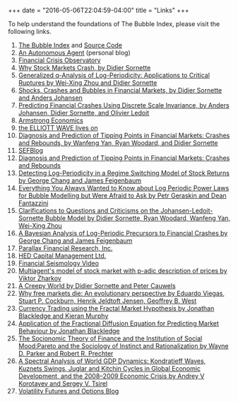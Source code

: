 +++
date = "2016-05-06T22:04:59-04:00"
title = "Links"
+++
<div class="project-short-description">To help understand the foundations of The Bubble Index, please visit the following links.</div>
<div class="project-short-description"></div>
<ol>
 	<li><a href="https://thebubbleindex.com">The Bubble Index</a> and <a href="//thebubbleindex.codeplex.com" target="_blank">Source Code</a></li>
 	<li><a href="https://anautonomousagent.com">An Autonomous Agent</a> (personal blog)</li>
 	<li><a href="http://risikopedia.ethz.ch/">Financial Crisis Observatory</a></li>
 	<li><a href="//amzn.com/0691118507">Why Stock Markets Crash, by Didier Sornette</a></li>
 	<li><a href="//arxiv.org/abs/cond-mat/0201458" target="_blank">Generalized q-Analysis of Log-Periodicity: Applications to Critical Ruptures by Wei-Xing Zhou and Didier Sornette</a></li>
 	<li><a href="http://econpapers.repec.org/article/bxrbxrceb/2013_2f80942.htm">Shocks, Crashes and Bubbles in Financial Markets, by Didier Sornette and Anders Johansen</a></li>
 	<li><a href="//arxiv.org/abs/cond-mat/9903321">Predicting Financial Crashes Using Discrete Scale Invariance, by Anders Johansen, Didier Sornette, and Olivier Ledoit</a></li>
 	<li><a href="http://armstrongeconomics.com/" target="_blank">Armstrong Economics</a></li>
 	<li><a href="//caldaro.wordpress.com/" target="_blank">the ELLIOTT WAVE lives on</a></li>
 	<li><a href="//arxiv.org/abs/1001.0265">Diagnosis and Prediction of Tipping Points in Financial Markets:
Crashes and Rebounds, by Wanfeng Yan, Ryan Woodard, and Didier Sornette</a></li>
 	<li><a href="//blog.zhaw.ch/sef/" target="_blank">SEFBlog</a></li>
 	<li><a href="//arxiv.org/abs/1001.0265" target="_blank">Diagnosis and Prediction of Tipping Points in Financial Markets: Crashes and Rebounds</a></li>
 	<li><a href="//www.tandfonline.com/doi/abs/10.1080/14697680701689620" target="_blank">Detecting Log-Periodicity in a Regime Switching Model of Stock Returns by George Chang and James Feigenbaum</a></li>
 	<li><a href="//papers.ssrn.com/sol3/papers.cfm?abstract_id=1752115" target="_blank">Everything You Always Wanted to Know about Log Periodic Power Laws for Bubble Modelling but Were Afraid to Ask by Petr Geraskin and Dean Fantazzini</a></li>
 	<li><a href="//arxiv.org/abs/1107.3171" target="_blank">Clarifications to Questions and Criticisms on the Johansen-Ledoit-Sornette Bubble Model by Didier Sornette, Ryan Woodard, Wanfeng Yan, Wei-Xing Zhou</a></li>
 	<li><a href="//www3.nd.edu/~meg/MEG2004/Chang-George.pdf" target="_blank">A Bayesian Analysis of Log-Periodic Precursors to Financial Crashes by George Chang and James Feigenbaum</a></li>
 	<li><a href="http://www.pfr.com/index.htm">Parallax Financial Research, Inc.</a></li>
 	<li><a href="http://hedcapital.com/index.php">HED Capital Management Ltd.</a></li>
 	<li><a href="//www.seeitmarket.com/parallax-financial-research-financial-seismology-video-13323/">Financial Seismology Video</a></li>
 	<li><a href="//arxiv.org/abs/1310.8431" target="_blank">Multiagent's model of stock market with p-adic description of prices by </a><a href="http://arxiv.org/find/q-fin/1/au:+Zharkov_V/0/1/0/all/0/1">Viktor Zharkov</a></li>
 	<li><a href="//arxiv.org/abs/1401.3281" target="_blank">A Creepy World by Didier Sornette and Peter Cauwels </a></li>
 	<li><a href="//arxiv.org/abs/1401.5314" target="_blank">Why free markets die: An evolutionary perspective by Eduardo Viegas, Stuart P. Cockburn, Henrik Jeldtoft Jensen, Geoffrey B. West</a></li>
 	<li><a href="http://arrow.dit.ie/cgi/viewcontent.cgi?article=1046&amp;context=engscheleart2" target="_blank">Currency Trading using the Fractal Market Hypothesis by Jonathan Blackledge and Kieran Murphy</a></li>
 	<li><a href="http://arrow.dit.ie/cgi/viewcontent.cgi?article=1016&amp;context=engscheleart2" target="_blank">Application of the Fractional Diffusion Equation for Predicting Market Behaviour by Jonathan Blackledge</a></li>
 	<li><a href="http://socionomics.org/pdf/socionomics_pareto.pdf" target="_blank">The Socionomic Theory of Finance and the Institution of Social Mood:Pareto and the Sociology of Instinct and Rationalization by Wayne D. Parker and Robert R. Prechter</a></li>
 	<!--<li><a href="//www.win.tue.nl/~dholten/" target="_blank">Hierarchical Edge Bundles: Visualization of Adjacency Relations in Hierarchical Data by Danny Holten</a></li>-->
 	<li><a href="//www.escholarship.org/uc/item/9jv108xp" target="_blank">A Spectral Analysis of World GDP Dynamics: Kondratieff Waves, Kuznets Swings, Juglar and Kitchin Cycles in Global Economic Development, and the 2008–2009 Economic Crisis by Andrey V Korotayev and Sergey V. Tsirel</a></li>
 	<li><a href="//onlyvix.blogspot.com/" target="_blank">Volatility Futures and Options Blog</a></li>
</ol>
